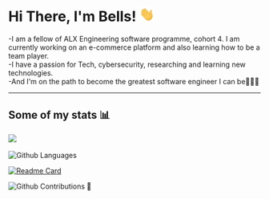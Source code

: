<h1>Hi There, I'm Bells! <img  src="https://raw.githubusercontent.com/ABSphreak/ABSphreak/master/gifs/Hi.gif" width="30px"></h1>

-I am a fellow of ALX Engineering software programme, cohort 4. I am currently working on an e-commerce platform and also learning how to be a team player.
<br>
-I have a passion for Tech, cybersecurity, researching and learning new technologies.
<br>
-And I'm on the path to become the greatest software engineer I can be🧙🏽‍♂️

<hr>

## Some of my stats :bar_chart:

<img src="https://github-readme-stats.vercel.app/api?username=Damilola1732&show_icons=true&theme=radical&include_all_commits=true">

<br>


![Github Languages](https://github-readme-stats.vercel.app/api/top-langs/?username=Damilola1732&layout=compact&count_private=true)

[![Readme Card](https://github-readme-stats.vercel.app/api/pin/?username=Damilola1732&show_icons=true&hide_border=true&theme=dark&repo=zext-mini-player)](https://github.com/https://github.com/Damilola1732/zext-mini-player)

![Github Contributions](https://github-readme-streak-stats.herokuapp.com/?user=Damilola1732&hide_border=true)
👋

